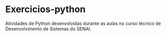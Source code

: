# Exercicios-python

Atividades de Python desenvolvidas durante as aulas no curso técnico de Desenvolvimento de Sistemas do SENAI.
